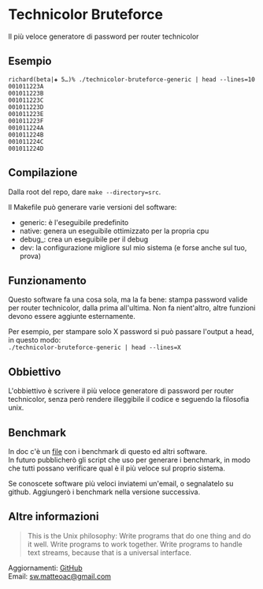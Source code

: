 # Technicolor Bruteforce #

Il più veloce generatore di password per router technicolor


## Esempio ##

```
richard(beta|✚ 5…)% ./technicolor-bruteforce-generic | head --lines=10
001011223A
001011223B
001011223C
001011223D
001011223E
001011223F
001011224A
001011224B
001011224C
001011224D
```

## Compilazione ##

Dalla root del repo, dare `make --directory=src`.

Il Makefile può generare varie versioni del software:
 
 * generic: è l'eseguibile predefinito
 * native: genera un eseguibile ottimizzato per la propria cpu
 * debug_: crea un eseguibile per il debug
 * dev: la configurazione migliore sul mio sistema (e forse anche sul tuo, prova)


## Funzionamento ##

Questo software fa una cosa sola, ma la fa bene: stampa password valide per router
technicolor, dalla prima all'ultima. Non fa nient'altro, altre funzioni devono 
essere aggiunte esternamente.

Per esempio, per stampare solo X password si può passare l'output a head, in questo
modo:   
`./technicolor-bruteforce-generic | head --lines=X`


## Obbiettivo ##

L'obbiettivo è scrivere il più veloce generatore di password per router technicolor,
senza però rendere illeggibile il codice e seguendo la filosofia unix.


## Benchmark ##
 
In doc c'è un [file](doc/BENCHMARK.md) con i benchmark di questo ed altri software.  
In futuro pubblicherò gli script che uso per generare i benchmark, in modo che 
tutti possano verificare qual è il più veloce sul proprio sistema.

Se conoscete software più veloci inviatemi un'email, o segnalatelo su github.
Aggiungerò i benchmark nella versione successiva.


## Altre informazioni ##

> This is the Unix philosophy: Write programs that do one thing and do it well.
Write programs to work together. Write programs to handle text streams, because
that is a universal interface.

Aggiornamenti: [GitHub](https://github.com/matteoalessiocarrara/technicolor-bruteforce)  
Email: sw.matteoac@gmail.com

